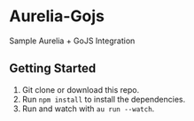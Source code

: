 # Aurelia-Gojs
Sample Aurelia + GoJS Integration

## Getting Started
1. Git clone or download this repo.
1. Run `npm install` to install the dependencies.
1. Run and watch with `au run --watch`.
